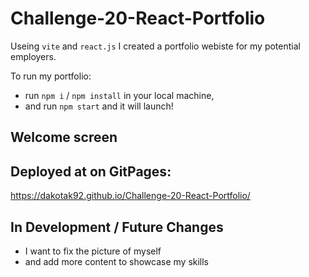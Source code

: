 # Challenge-20-React-Portfolio

Useing `vite` and `react.js` I created a portfolio webiste for my potential employers.

To run my portfolio: 
+ run `npm i` / `npm install` in your local machine,
+ and run  `npm start` and it will launch!

## Welcome screen
  
 ## Deployed at on GitPages:
https://dakotak92.github.io/Challenge-20-React-Portfolio/

 ## In Development / Future Changes
 + I want to fix the picture of myself
 + and add more content to showcase my skills
